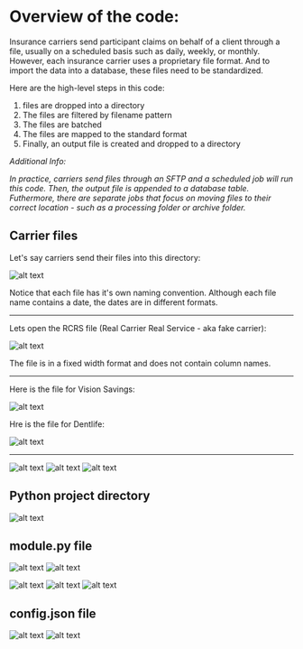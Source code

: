 # Overview of the code: 
Insurance carriers send participant claims on behalf of a client through a file, usually on a scheduled basis such as daily, weekly, or monthly. However, each insurance carrier uses a proprietary file format. And to import the data into a database, these files need to be standardized. 

Here are the high-level steps in this code: 
1) files are dropped into a directory
2) The files are filtered by filename pattern
3) The files are batched
4) The files are mapped to the standard format
5) Finally, an output file is created and dropped to a directory



*Additional Info:*

*In practice, carriers send files through an SFTP and a scheduled job will run this code. Then, the output file is appended to a database table. Futhermore, there are separate jobs that focus on moving files to their correct location - such as a processing folder or archive folder.* 



## Carrier files
Let's say carriers send their files into this directory: 

![alt text](images/carrier_files.png)

Notice that each file has it's own naming convention. Although each file name contains a date, the dates are in different formats. 

---


Lets open the RCRS file (Real Carrier Real Service - aka fake carrier): 

![alt text](images/RCRS.png)

The file is in a fixed width format and does not contain column names. 


---
Here is the file for Vision Savings: 

![alt text](images/Vision_Savings.png)

Hre is the file for Dentlife: 

![alt text](images/Dentlife.png)


---
![alt text](images/RCRS_mapped.png)
![alt text](images/Vision_Savings_mapped.png)
![alt text](images/Dentlife_mapped.png)



## Python project directory
![alt text](images/py_folder.png)

## module.py file

![alt text](images/module_1.png)
![alt text](images/module_2.png)

![alt text](images/module_read.png)
![alt text](images/module_map.png)
![alt text](images/module_dict.png)

## config.json file

![alt text](images/config_1.png)
![alt text](images/config_RCRS.png)

